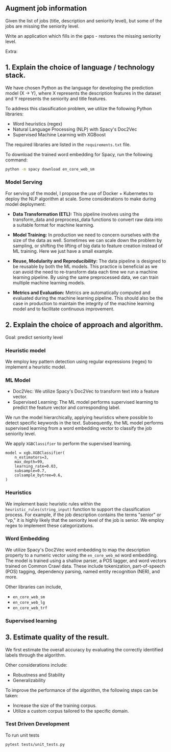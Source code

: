 ## Augment job information
Given the list of jobs (title, description and seniority level),
but some of the jobs are missing the seniority level.

Write an application which fills in the gaps - restores the missing seniority level.

Extra:

## 1. Explain the choice of language / technology stack.

We have chosen Python as the language for developing the prediction model (X -> Y), where X represents the description features in the dataset and Y represents the seniority and title features.

To address this classification problem, we utilize the following Python libraries:

- Word heuristics (regex)
- Natural Language Processing (NLP) with Spacy's Doc2Vec
- Supervised Machine Learning with XGBoost

The required libraries are listed in the `requirements.txt` file.

To download the trained word embedding for Spacy, run the following command:

```bash
python -m spacy download en_core_web_sm
```

### Model Serving

For serving of the model, I propose the use of Docker + Kubernetes to deploy the NLP algorithm at scale. Some considerations to make during model deployment:

- **Data Transformation (ETL):** This pipeline involves using the transform_data and preprocess_data functions to convert raw data into a suitable format for machine learning. 

- **Model Training:**  In production we need to concern ourselves with the size of the data as well. Sometimes we can scale down the problem by sampling, or shifting the lifting of big data to feature creation instead of ML training. Here we just have a small example.

- **Reuse, Modularity and Reproducibility:** The data pipeline is designed to be reusable by both the ML models. This practice is beneficial as we can avoid the need to re-transform data each time we run a machine learning pipeline. By using the same preprocessed data, we can train multiple machine learning models.

- **Metrics and Evaluation:** Metrics are automatically computed and evaluated during the machine learning pipeline. This should also be the case in production to maintain the integrity of the machine learning model and to facilitate continuous improvement.

## 2. Explain the choice of approach and algorithm.

Goal: predict seniority level

### Heuristic model

We employ key pattern detection using regular expressions (regex) to implement a heuristic model.

### ML Model
- Doc2Vec: We utilize Spacy's Doc2Vec to transform text into a feature vector.
- Supervised Learning: The ML model performs supervised learning to predict the feature vector and corresponding label.

We run the model hierarchically, applying heuristics where possible to detect specific keywords in the text. Subsequently, the ML model performs supervised learning from a word embedding vector to classify the job seniority level.

We apply `XGBClassifier` to perform the supervised learning.

```
model = xgb.XGBClassifier(
    n_estimators=3,  
    max_depth=99,       
    learning_rate=0.03, 
    subsample=0.7,     
    colsample_bytree=0.6,  
)
```

### Heuristics

We implement basic heuristic rules within the `heuristic_rules(string_input)` function to support the classification process. For example, if the job description contains the terms "senior" or "vp," it is highly likely that the seniority level of the job is senior. We employ regex to implement these categorizations.

### Word Embedding

We utilize Spacy's Doc2Vec word embedding to map the description property to a numeric vector using the `en_core_web_md` word embedding. The model is trained using a shallow parser, a POS tagger, and word vectors trained on Common Crawl data. These include tokenization, part-of-speech (POS) tagging, dependency parsing, named entity recognition (NER), and more.

Other libraries can include,
- `en_core_web_sm`
- `en_core_web_lg`
- `en_core_web_trf`

### Supervised learning


## 3. Estimate quality of the result.

We first estimate the overall accuracy by evaluating the correctly identified labels through the algorithm.

Other considerations include:

- Robustness and Stability
- Generalizability

To improve the performance of the algorithm, the following steps can be taken:

- Increase the size of the training corpus.
- Utilize a custom corpus tailored to the specific domain.

### Test Driven Development

To run unit tests

```
pytest tests/unit_tests.py
```